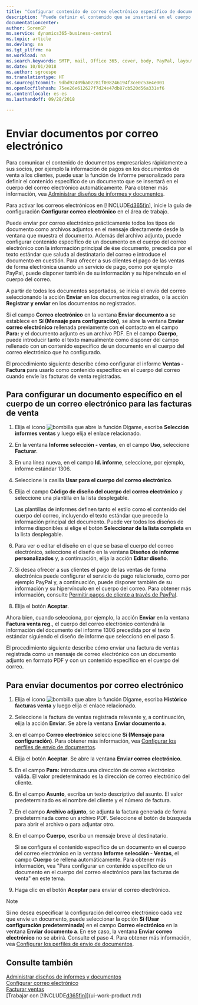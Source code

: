 ```yaml
---
title: "Configurar contenido de correo electrónico específico de documento | Documentos de Microsoft"
description: "Puede definir el contenido que se insertará en el cuerpo de un mensaje de correo electrónico, por ejemplo, un vínculo de PayPal. También es posible adjuntar documentos a los mensajes de correo electrónico."
documentationcenter: 
author: SorenGP
ms.service: dynamics365-business-central
ms.topic: article
ms.devlang: na
ms.tgt_pltfrm: na
ms.workload: na
ms.search.keywords: SMTP, mail, Office 365, cover, body, PayPal, layout
ms.date: 10/01/2018
ms.author: sgroespe
ms.translationtype: HT
ms.sourcegitcommit: 9dbd92409ba02281f008246194f3ce0c53e4e001
ms.openlocfilehash: 75ee26e612627f7d24e47db87cb520d56a331ef6
ms.contentlocale: es-es
ms.lasthandoff: 09/28/2018

---
```

# <a name="send-documents-by-email"></a>Enviar documentos por correo electrónico
Para comunicar el contenido de documentos empresariales rápidamente a sus socios, por ejemplo la información de pagos en los documentos de venta a los clientes, puede usar la función de Informe personalizado para definir el contenido específico de un documento que se insertará en el cuerpo del correo electrónico automáticamente. Para obtener más información, vea [Administrar diseños de informes y documentos](ui-manage-report-layouts.md).

Para activar los correos electrónicos en [!INCLUDE[d365fin](includes/d365fin_md.md)], inicie la guía de configuración **Configurar correo electrónico** en el área de trabajo.

Puede enviar por correo electrónico prácticamente todos los tipos de documento como archivos adjuntos en el mensaje directamente desde la ventana que muestra el documento. Además del archivo adjunto, puede configurar contenido específico de un documento en el cuerpo del correo electrónico con la información principal de ése documento, precedida por el texto estándar que saluda al destinatario del correo e introduce el documento en cuestión. Para ofrecer a sus clientes el pago de las ventas de forma electrónica usando un servicio de pago, como por ejemplo PayPal, puede disponer también de su información y su hipervínculo en el cuerpo del correo.

A partir de todos los documentos soportados, se inicia el envío del correo seleccionando la acción **Enviar** en los documentos registrados, o la acción **Registrar y enviar** en los documentos no registrados.

Si el campo **Correo electrónico** en la ventana **Enviar documento a** se establece en **Sí (Mensaje para configuración)**, se abre la ventana **Enviar correo electrónico** rellenada previamente con el contacto en el campo **Para:** y el documento adjunto es un archivo PDF. En el campo **Cuerpo**, puede introducir tanto el texto manualmente como disponer del campo rellenado con un contenido específico de un documento en el cuerpo del correo electrónico que ha configurado.

El procedimiento siguiente describe cómo configurar el informe **Ventas - Factura** para usarlo como contenido específico en el cuerpo del correo cuando envíe las facturas de venta registradas.

## <a name="to-set-up-a-document-specific-email-body-for-sales-invoices"></a>Para configurar un documento específico en el cuerpo de un correo electrónico para las facturas de venta
1. Elija el icono ![bombilla que abre la función Dígame](media/ui-search/search_small.png "Dígame que desea hacer"), escriba **Selección informes ventas** y luego elija el enlace relacionado.
2. En la ventana **Informe selección - ventas**, en el campo **Uso**, seleccione **Facturar**.
3. En una línea nueva, en el campo **Id. informe**, seleccione, por ejemplo, informe estándar 1306.
4. Seleccione la casilla **Usar para el cuerpo del correo electrónico**.
5. Elija el campo **Código de diseño del cuerpo del correo electrónico** y seleccione una plantilla en la lista desplegable.

    Las plantillas de informes definen tanto el estilo como el contenido del cuerpo del correo, incluyendo el texto estándar que precede la información principal del documento. Puede ver todos los diseños de informe disponibles si elige el botón **Seleccionar de la lista completa** en la lista desplegable.
6. Para ver o editar el diseño en el que se basa el cuerpo del correo electrónico, seleccione el diseño en la ventana **Diseños de informe personalizados** y, a continuación, elija la acción **Editar diseño**.
7. Si desea ofrecer a sus clientes el pago de las ventas de forma electrónica puede configurar el servicio de pago relacionado, como por ejemplo PayPal y, a continuación, puede disponer también de su información y su hipervínculo en el cuerpo del correo. Para obtener más información, consulte [Permitir pagos de cliente a través de PayPal](sales-how-enable-payment-service-extensions.md).
8. Elija el botón **Aceptar**.

Ahora bien, cuando selecciona, por ejemplo, la acción **Enviar** en la ventana **Factura venta reg.**, el cuerpo del correo electrónico contendrá la información del documento del informe 1306 precedida por el texto estándar siguiendo el diseño de informe que seleccionó en el paso 5.

El procedimiento siguiente describe cómo enviar una factura de ventas registrada como un mensaje de correo electrónico con un documento adjunto en formato PDF y con un contenido específico en el cuerpo del correo.

## <a name="to-send-documents-by-email"></a>Para enviar documentos por correo electrónico
1. Elija el icono ![bombilla que abre la función Dígame](media/ui-search/search_small.png "Dígame que desea hacer"), escriba **Histórico facturas venta** y luego elija el enlace relacionado.
2. Seleccione la factura de ventas registrada relevante y, a continuación, elija la acción **Enviar**. Se abre la ventana **Enviar documento a**.
3. en el campo **Correo electrónico** seleccione **Sí (Mensaje para configuración)**. Para obtener más información, vea [Configurar los perfiles de envío de documentos](sales-how-setup-document-send-profiles.md).
4. Elija el botón **Aceptar**. Se abre la ventana **Enviar correo electrónico**.
5. En el campo **Para:** introduzca una dirección de correo electrónico válida. El valor predeterminado es la dirección de correo electrónico del cliente.
6. En el campo **Asunto**, escriba un texto descriptivo del asunto. El valor predeterminado es el nombre del cliente y el número de factura.
7. En el campo **Archivo adjunto**, se adjunta la factura generada de forma predeterminada como un archivo PDF. Seleccione el botón de búsqueda para abrir el archivo o para adjuntar otro.
8. En el campo **Cuerpo**, escriba un mensaje breve al destinatario.

    Si se configura el contenido específico de un documento en el cuerpo del correo electrónico en la ventana **Informe selección - Ventas**, el campo **Cuerpo** se rellena automáticamente. Para obtener más información, vea "Para configurar un contenido específico de un documento en el cuerpo del correo electrónico para las facturas de venta" en este tema.
9. Haga clic en el botón **Aceptar** para enviar el correo electrónico.

> [!NOTE]  
>   Si no desea especificar la configuración del correo electrónico cada vez que envíe un documento, puede seleccionar la opción **Sí (Usar configuración predeterminada)** en el campo **Correo electrónico** en la ventana **Enviar documento a**. En ese caso, la ventana **Enviar correo electrónico** no se abrirá. Consulte el paso 4. Para obtener más información, vea [Configurar los perfiles de envío de documentos](sales-how-setup-document-send-profiles.md).

## <a name="see-also"></a>Consulte también
[Administrar diseños de informes y documentos](ui-manage-report-layouts.md)  
[Configurar correo electrónico](admin-how-setup-email.md)  
[Facturar ventas](sales-how-invoice-sales.md)  
[Trabajar con [!INCLUDE[d365fin](includes/d365fin_md.md)]](ui-work-product.md)

